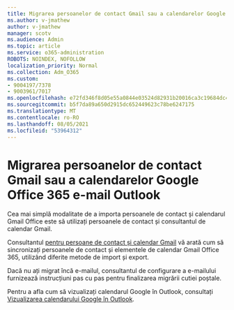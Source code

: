 ```yaml
---
title: Migrarea persoanelor de contact Gmail sau a calendarelor Google Office 365 e-mail Outlook
ms.author: v-jmathew
author: v-jmathew
manager: scotv
ms.audience: Admin
ms.topic: article
ms.service: o365-administration
ROBOTS: NOINDEX, NOFOLLOW
localization_priority: Normal
ms.collection: Adm_O365
ms.custom:
- 9004197/7378
- 9003961/7017
ms.openlocfilehash: e72fd346f8d05e55a0844e03524d82931b20016ca3c19684dc4cd12f3df621a3
ms.sourcegitcommit: b5f7da89a650d2915dc652449623c78be6247175
ms.translationtype: MT
ms.contentlocale: ro-RO
ms.lasthandoff: 08/05/2021
ms.locfileid: "53964312"
---
```

# <a name="migrate-gmail-contacts-or-google-calendars-to-office-365-or-outlook"></a>Migrarea persoanelor de contact Gmail sau a calendarelor Google Office 365 e-mail Outlook

Cea mai simplă modalitate de a importa persoanele de contact și calendarul Gmail Office este să utilizați persoanele de contact și consultantul de calendar Gmail.

Consultantul [pentru persoane de contact și calendar Gmail](https://go.microsoft.com/fwlink/?linkid=2134386) vă arată cum să sincronizați persoanele de contact și elementele de calendar Gmail Office 365, utilizând diferite metode de import și export.

Dacă nu ați migrat încă e-mailul, consultantul de configurare a e-mailului furnizează instrucțiuni pas cu pas pentru finalizarea migrării cutiei poștale. [](https://go.microsoft.com/fwlink/?linkid=2133951)

Pentru a afla cum să vizualizați calendarul Google în Outlook, consultați [Vizualizarea calendarului Google în Outlook](https://go.microsoft.com/fwlink/?linkid=2083939).
